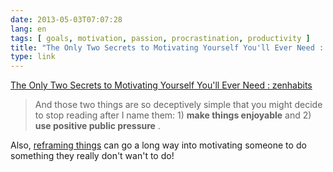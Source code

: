 ```yaml
---
date: 2013-05-03T07:07:28
lang: en
tags: [ goals, motivation, passion, procrastination, productivity ]
title: "The Only Two Secrets to Motivating Yourself You'll Ever Need : zenhabits"
type: link
---
```


[The Only Two Secrets to Motivating Yourself You'll Ever Need :
zenhabits](http://zenhabits.net/the-only-two-secrets-to-motivating-yourself-youll-ever-need/)

> And those two things are so deceptively simple that you might decide
> to stop reading after I name them: 1) **make things enjoyable** and 2)
> **use positive public pressure** .

Also, [reframing
things](http://www.positivelypositive.com/2013/03/08/how-to-motivate-to-do-something-you-dont-wanna-do/)
can go a long way into motivating someone to do something they really
don't wan't to do!

